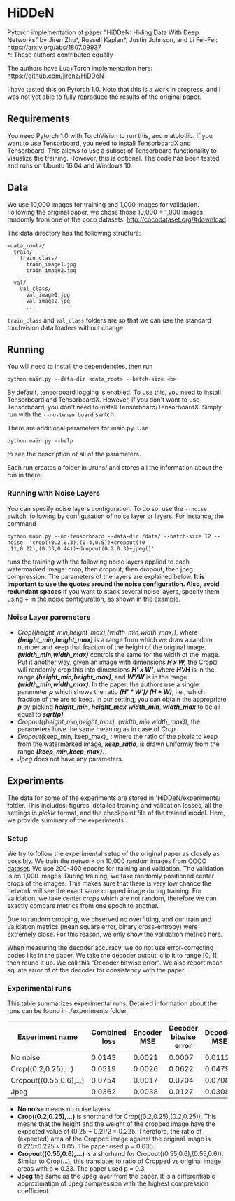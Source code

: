 # HiDDeN
Pytorch implementation of paper "HiDDeN: Hiding Data With Deep Networks" by Jiren Zhu*, Russell Kaplan*, Justin Johnson, and Li Fei-Fei: https://arxiv.org/abs/1807.09937  
*: These authors contributed equally

The authors have Lua+Torch implementation here: https://github.com/jirenz/HiDDeN

I have tested this on Pytorch 1.0. Note that this is a work in progress, and I was not yet able to fully reproduce the results of the original paper.

## Requirements

You need Pytorch 1.0 with TorchVision to run this, and matplotlib.
If you want to use Tensorboard, you need to install TensorboardX and Tensorboard. This allows to use a subset of Tensorboard functionality to visualize the training. However, this is optional.
The code has been tested and runs on Ubuntu 16.04 and Windows 10. 

## Data

We use 10,000 images for training and 1,000 images for validation. Following the original paper, we chose 
those 10,000 + 1,000 images randomly from one of the coco datasets.  http://cocodataset.org/#download

The data directory has the following structure:
```
<data_root>/
  train/
    train_class/
      train_image1.jpg
      train_image2.jpg
      ...
  val/
    val_class/
      val_image1.jpg
      val_image2.jpg
      ...
```

```train_class``` and ```val_class``` folders are so that we can use the standard torchvision data loaders without change.

## Running

You will need to install the dependencies, then run 
```
python main.py --data-dir <data_root> --batch-size <b>
```
By default, tensorboard logging is enabled. To use this, you need to install Tensorboard and TensorboardX. 
However, if you don't want to use Tensorboard, you don't need to install Tensorboard/TensorboardX. Simply run with the 
```--no-tensorboard``` switch.

There are additional parameters for main.py. Use
```
python main.py --help
```
to see the description of all of the parameters.

Each run creates a folder in ./runs/<date-and-time> and stores all the information about the run in there.


### Running with Noise Layers
You can specify noise layers configuration. To do so, use the ```--noise``` switch, following by configuration of noise layer or layers.
For instance, the command 
```
python main.py --no-tensorboard --data-dir /data/ --batch-size 12 --noise  'crop((0.2,0.3),(0.4,0.5))+cropout((0
.11,0.22),(0.33,0.44))+dropout(0.2,0.3)+jpeg()'
```
runs the training with the following noise layers applied to each watermarked image: crop, then cropout, then dropout, then jpeg compression. The parameters of the layers are explained below. **It is important to use the quotes around the noise configuration. Also, avoid redundant spaces** If you want to stack several noise layers, specify them using + in the noise configuration, as shown in the example. 

### Noise Layer paremeters
* _Crop((height_min,height_max),(width_min,width_max))_, where **_(height_min,height_max)_** is a range from which we draw a random number and keep that fraction of the height of the original image. **_(width_min,width_max)_** controls the same for the width of the image. 
Put it another way, given an image with dimensions **_H x W,_** the Crop() will randomly crop this into dimensions **_H' x W'_**, where **_H'/H_** is in the range **_(height_min,height_max)_**, and **_W'/W_** is in the range **_(width_min,width_max)_**. In the paper, the authors use a single parameter **_p_** which shows the ratio **_(H' * W')/ (H * W)_**, i.e., which fraction of the are to keep. In our setting, you can obtain the appropriate **_p_** by picking **_height_min_**, **_height_max_**  **_width_min_**, **_width_max_** to be all equal to **_sqrt(p)_**
*  _Cropout((height_min,height_max), (width_min,width_max))_, the parameters have the same meaning as in case of _Crop_. 
* _Dropout_(keep_min, keep_max)_ : where the ratio of the pixels to keep from the watermarked image, **_keep_ratio_**, is drawn uniformly from the range **_(keep_min,keep_max)_**.
* _Jpeg_ does not have any parameters. 


## Experiments
The data for some of the experiments are stored in 'HiDDeN/experiments/<name of the experiment> folder. This includes: figures, detailed training and validation losses, all the settings in *pickle* format, and the checkpoint file of the trained model. Here, we provide summary of the experiments.

### Setup
We try to follow the experimental setup of the original paper as closely as possibly.
We train the network on 10,000 random images from [COCO dataset](http://cocodataset.org/#home). We use 200-400 epochs for training and validation.
The validation is on 1,000 images. During training, we take randomly positioned center crops of the images. This makes sure that there is very low chance the network will see the exact same cropped image during training. For validation, we take center crops which are not random, therefore we can exactly compare metrics from one epoch to another. 

Due to random cropping, we observed no overfitting, and our train and validation metrics (mean square error, binary cross-entropy) were extremely close. For this reason, we only show the validation metrics here. 

When measuring the decoder accuracy, we do not use error-correcting codes like in the paper. We take the decoder output, clip it to range [0, 1], then round it up. We call this "Decoder bitwise error". We also report mean squate error of of the decoder for consistency with the paper.


### Experimental runs 

This table summarizes experimental runs. Detailed information about the runs can be found in ./experiments folder.

|Experiment name              | Combined loss  | Encoder MSE    | Decoder bitwise error  | Decoder MSE |     Epochs     |
|-----------------------------|----------------|----------------|------------------------|-------------|----------------|
|No noise                     |0.0143          | 0.0021         | 0.0007                 | 0.0112      |200             |
|Crop((0.2,0.25),...)         |0.0519          | 0.0026         | 0.0622                 | 0.0479      |300             |
|Cropout((0.55,0.6),...)      |0.0754          | 0.0017         | 0.0704                 | 0.0708	     |300             |
|Jpeg                         |0.0362          | 0.0038         | 0.0127                 | 0.0308	     |300             |

* **No noise** means no noise layers.
* **Crop((0.2,0.25),...)** is shorthand for Crop((0.2,0.25),(0.2,0.25)). This means that the height and the weight of the cropped image have the expected value of (0.25 + 0.2)/2 = 0.225. Therefore, the ratio of (expected) area of the  Cropped image against the original image is 0.225x0.225 ≈ 0.05. The paper used p = 0.035.
* **Cropout((0.55,0.6),...)** is a shorhand for Cropout((0.55,0.6),(0.55,0.6)). Similar to Crop(...), this translates to ratio of Cropped vs original image areas with p ≈ 0.33. The paper used p = 0.3
* **Jpeg** the same as the Jpeg layer from the paper. It is a differentiable approximation of Jpeg compression with the highest compression coefficient.


